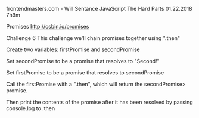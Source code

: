frontendmasters.com - Will Sentance JavaScript The Hard Parts 01.22.2018 7h9m

Promises
http://csbin.io/promises




Challenge 6
This challenge we'll chain promises together using ".then"

Create two variables: firstPromise and secondPromise

Set secondPromise to be a promise that resolves to "Second!"

Set firstPromise to be a promise that resolves to secondPromise

Call the firstPromise with a ".then", which will return the secondPromise> promise.

Then print the contents of the promise after it has been resolved by passing console.log to .then